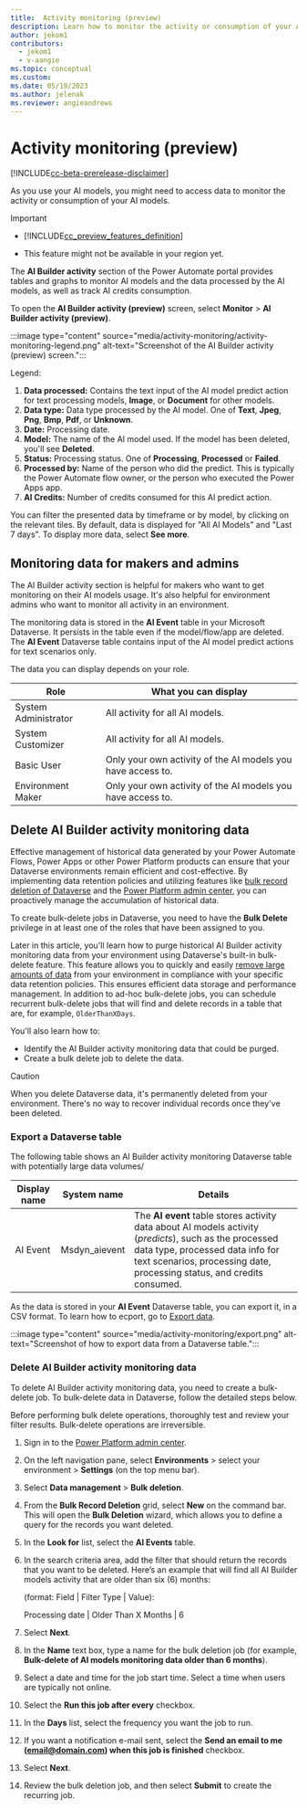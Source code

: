 ```yaml
---
title:  Activity monitoring (preview)
description: Learn how to monitor the activity or consumption of your AI models.
author: jekom1
contributors:
  - jekom1
  - v-aangie
ms.topic: conceptual
ms.custom: 
ms.date: 05/19/2023
ms.author: jelenak
ms.reviewer: angieandrews
---
```


# Activity monitoring (preview)

[!INCLUDE[cc-beta-prerelease-disclaimer](./includes/cc-beta-prerelease-disclaimer.md)]

As you use your AI models, you might need to access data to monitor the activity or consumption of your AI models.

> [!IMPORTANT]
>
> - [!INCLUDE[cc_preview_features_definition](includes/cc-preview-features-definition.md)]
>
> - This feature might not be available in your region yet.

The **AI Builder activity** section of the Power Automate portal provides tables and graphs to monitor AI models and the data processed by the AI models, as well as track AI credits consumption.

To open the **AI Builder activity (preview)** screen, select **Monitor** > **AI Builder activity (preview)**. 

:::image type="content" source="media/activity-monitoring/activity-monitoring-legend.png" alt-text="Screenshot of the AI Builder activity (preview) screen.":::

Legend:

1. **Data processed:** Contains the text input of the AI model predict action for text processing models, **Image**,  or **Document** for other models.
1. **Data type:** Data type processed by the AI model. One of **Text**, **Jpeg**, **Png**, **Bmp**, **Pdf**, or **Unknown**.
1. **Date:** Processing date.
1. **Model:** The name of the AI model used. If the model has been deleted, you'll see **Deleted**.
1. **Status:** Processing status. One of **Processing**, **Processed** or **Failed**.
1. **Processed by:** Name of the person who did the predict. This is typically the Power Automate flow owner, or the person who executed the Power Apps app.
1. **AI Credits:** Number of credits consumed for this AI predict action.

You can filter the presented data by timeframe or by model, by clicking on the relevant tiles. By default, data is displayed for "All AI Models" and "Last 7 days". To display more data, select **See more**.

## Monitoring data for makers and admins

The AI Builder activity section is helpful for makers who want to get monitoring on their AI models usage. It's also helpful for environment admins who want to monitor all activity in an environment.

The monitoring data is stored in the **AI Event** table in your Microsoft Dataverse. It persists in the table even if the model/flow/app are deleted. The **AI Event** Dataverse table contains input of the AI model predict actions for text scenarios only.

The data you can display depends on your role.

|Role |What you can display |
|---------|---------|
|System Administrator     |  All activity for all AI models.       |
|System Customizer     | All activity for all AI models.        |
|Basic User    |Only your own activity of the AI models you have access to.     |
|Environment Maker     |  Only your own activity of the AI models you have access to.          |

## Delete AI Builder activity monitoring data

Effective management of historical data generated by your Power Automate Flows, Power Apps or other Power Platform products can ensure that your Dataverse environments remain efficient and cost-effective. By implementing data retention policies and utilizing features like [bulk record deletion of Dataverse](/power-platform/admin/delete-bulk-records) and the [Power Platform admin center](https://admin.powerplatform.microsoft.com/), you can proactively manage the accumulation of historical data.

To create bulk-delete jobs in Dataverse, you need to have the **Bulk Delete** privilege in at least one of the roles that have been assigned to you.

Later in this article, you'll learn how to purge historical AI Builder activity monitoring data from your environment using Dataverse's built-in bulk-delete feature. This feature allows you to quickly and easily [remove large amounts of data](/power-apps/developer/data-platform/delete-data-bulk) from your environment in compliance with your specific data retention policies. This ensures efficient data storage and performance management. In addition to ad-hoc bulk-delete jobs, you can schedule recurrent bulk-delete jobs that will find and delete records in a table that are, for example, `OlderThanXDays`.

You'll also learn how to:
- Identify the AI Builder activity monitoring data that could be purged.
- Create a bulk delete job to delete the data.

> [!CAUTION]
> 
> When you delete Dataverse data, it's permanently deleted from your environment. There's no way to recover individual records once they've been deleted.

### Export a Dataverse table

The following table shows an AI Builder activity monitoring Dataverse table with potentially large data volumes/

|Display name|System name|Details|
|--------|--------|--------|
|AI Event|Msdyn_aievent|The **AI event** table stores activity data about AI models activity (*predicts*), such as the processed data type, processed data info for text scenarios, processing date, processing status, and credits consumed.|

As the data is stored in your **AI Event** Dataverse table, you can export it, in a CSV format. To learn how to ecport, go to [Export data](/power-apps/maker/data-platform/data-platform-import-export#export-data0).

:::image type="content" source="media/activity-monitoring/export.png" alt-text="Screenshot of how to export data from a Dataverse table.":::

### Delete AI Builder activity monitoring data

To delete AI Builder activity monitoring data, you need to create a bulk-delete job. To bulk-delete data in Dataverse, follow the detailed steps below.

Before performing bulk delete operations, thoroughly test and review your filter results. Bulk-delete operations are irreversible.

1. Sign in to the [Power Platform admin center](https://admin.powerplatform.microsoft.com/).
1. On the left navigation pane, select **Environments** > select your environment > **Settings** (on the top menu bar).
1. Select **Data management** > **Bulk deletion**.
1. From the **Bulk Record Deletion** grid, select **New** on the command bar. This will open the **Bulk Deletion** wizard, which allows you to define a query for the records you want deleted.
1. In the **Look for** list, select the **AI Events** table.
1. In the search criteria area, add the filter that should return the records that you want to be deleted. Here’s an example that will find all AI Builder models activity that are older than six (6) months:

    (format: Field | Filter Type | Value):

    Processing date | Older Than X Months | 6

1. Select **Next**.
1. In the **Name** text box, type a name for the bulk deletion job (for example, **Bulk-delete of AI models monitoring data older than 6 months**).
1. Select a date and time for the job start time. Select a time when users are typically not online.
1. Select the **Run this job after every** checkbox.
1. In the **Days** list, select the frequency you want the job to run.
1. If you want a notification e-mail sent, select the **Send an email to me (email@domain.com) when this job is finished** checkbox.
1. Select **Next**.
1. Review the bulk deletion job, and then select **Submit** to create the recurring job.




